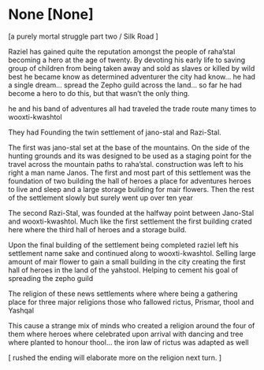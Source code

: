 # None [None]
[a purely mortal struggle part two / Silk Road ]  


Raziel has gained quite the reputation amongst the people of raha’stal becoming a hero at the age of twenty. By devoting his early life to saving group of children from being taken away and sold as slaves or killed by wild best he became know as determined adventurer the city had know... he had a single dream... spread the Zepho guild across the land... so far he had become a hero to do this, but that wasn’t the only thing. 


he and his band of adventures  all had traveled the trade route many times to wooxti-kwashtol 

They had Founding the twin  settlement of jano-stal and Razi-Stal. 

The first was jano-stal set at the base of the mountains. On the side of the hunting grounds  and its was designed to be used  as a staging point for the travel across the mountain paths to raha’stal. construction was left to his right a man name Janos. The first and most part of this settlement was the foundation of two building the hall of heroes a place for adventures heroes to live and sleep  and a large storage building for mair flowers.  Then the rest of the settlement slowly but surely went up over ten year 

The second  Razi-Stal, was founded at the halfway point between Jano-Stal and wooxti-kwashtol. Much like the first settlement the first building crated here where the third  hall of heroes and a storage build. 

Upon the final building of the settlement being completed raziel left his settlement name sake and continued along to wooxti-kwashtol.  Selling large amount of mair flower to gain a small building in the city creating the first hall of heroes  in the land of the yahstool. Helping to cement his goal of spreading the zepho guild 

The religion  of these news settlements where where being a gathering place for three major religions those who fallowed rictus, Prismar, thool and Yashqal 

This cause a strange mix of minds who created a religion around the four of them where heroes where celebrated upon arrival with dancing and  tree where planted to honour thool... the iron law of rictus was adapted as well  

[ rushed the ending will elaborate more on the religion next turn. ]
